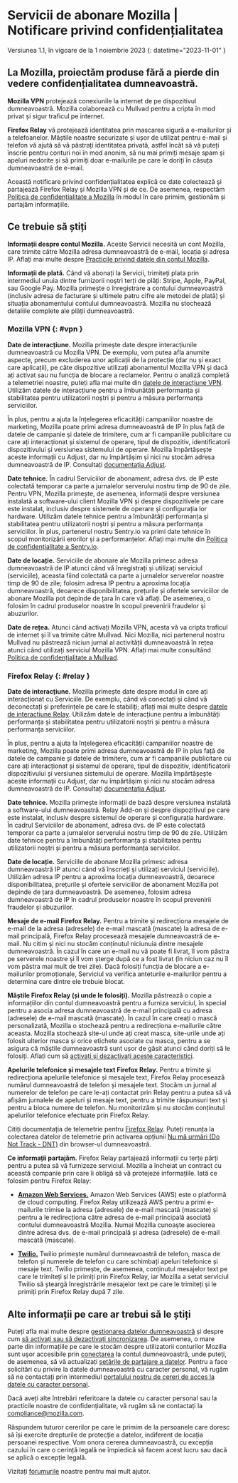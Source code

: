 # Servicii de abonare Mozilla | Notificare privind confidențialitatea

Versiunea 1.1, în vigoare de la 1 noiembrie 2023
{: datetime="2023-11-01" }

## La Mozilla, proiectăm produse fără a pierde din vedere confidențialitatea dumneavoastră.

__Mozilla VPN__ protejează conexiunile la internet de pe dispozitivul dumneavoastră. Mozilla colaborează cu Mullvad pentru a cripta în mod privat și sigur traficul pe internet.

__Firefox Relay__ vă protejează identitatea prin mascarea sigură a e-mailurilor și a telefoanelor. Măștile noastre securizate și ușor de utilizat pentru e-mail și telefon vă ajută să vă păstrați identitatea privată, astfel încât să vă puteți înscrie pentru conturi noi în mod anonim, să nu mai primiți mesaje spam și apeluri nedorite și să primiți doar e-mailurile pe care le doriți în căsuța dumneavoastră de e-mail.

Această notificare privind confidențialitatea explică ce date colectează și partajează Firefox Relay și Mozilla VPN și de ce. De asemenea, respectăm [Politica de confidențialitate a Mozilla](https://www.mozilla.org/privacy/) în modul în care primim, gestionăm și partajăm informațiile.

## Ce trebuie să știți

__Informații despre contul Mozilla.__ Aceste Servicii necesită un cont Mozilla, care trimite către Mozilla adresa dumneavoastră de e-mail, locația și adresa IP. Aflați mai multe despre [Practicile privind datele din contul Mozilla](https://www.mozilla.org/privacy/mozilla-accounts/).

__Informații de plată.__ Când vă abonați la Servicii, trimiteți plata prin intermediul unuia dintre furnizorii noștri terți de plăți: Stripe, Apple, PayPal, sau Google Pay. Mozilla primește o înregistrare a contului dumneavoastră (inclusiv adresa de facturare și ultimele patru cifre ale metodei de plată) și situația abonamentului contului dumneavoastră. Mozilla nu stochează detaliile complete ale plății dumneavoastră.

### Mozilla VPN {: #vpn }

__Date de interacțiune.__ Mozilla primește date despre interacțiunile dumneavoastră cu Mozilla VPN. De exemplu, vom putea afla anumite aspecte, precum excluderea unor aplicații de la protecție (dar nu și exact care aplicații), pe câte dispozitive utilizați abonamentul Mozilla VPN și dacă ați activat sau nu funcția de blocare a reclamelor. Pentru o analiză completă a telemetriei noastre, puteți afla mai multe din [datele de interacțiune VPN](https://dictionary.telemetry.mozilla.org/apps/mozilla_vpn). Utilizăm datele de interacțiune pentru a îmbunătăți performanța și stabilitatea pentru utilizatorii noștri și pentru a măsura performanța serviciilor.

În plus, pentru a ajuta la înțelegerea eficacității campaniilor noastre de marketing, Mozilla poate primi adresa dumneavoastră de IP în plus față de datele de campanie și datele de trimitere, cum ar fi campaniile publicitare cu care ați interacționat și sistemul de operare, tipul de dispozitiv, identificatorii dispozitivului și versiunea sistemului de operare. Mozilla împărtășește aceste informații cu Adjust, dar nu împărtășim și nici nu stocăm adresa dumneavoastră de IP. Consultați [documentația Adjust](https://github.com/mozilla-mobile/mozilla-vpn-client/blob/main/src/adjust/adjust.md).

__Date tehnice.__ În cadrul Serviciilor de abonament, adresa dvs. de IP este colectată temporar ca parte a jurnalelor serverului nostru timp de 90 de zile. Pentru VPN, Mozilla primește, de asemenea, informații despre versiunea instalată a software-ului client Mozilla VPN și despre dispozitivele pe care este instalat, inclusiv despre sistemele de operare și configurația lor hardware. Utilizăm datele tehnice pentru a îmbunătăți performanța și stabilitatea pentru utilizatorii noștri și pentru a măsura performanța serviciilor. În plus, partenerul nostru Sentry.io va primi date tehnice în scopul monitorizării erorilor și a performanțelor. Aflați mai multe din [Politica de confidențialitate a Sentry.io](https://sentry.io/privacy/).

__Date de locație.__ Serviciile de abonare ale Mozilla primesc adresa dumneavoastră de IP atunci când vă înregistrați și utilizați serviciul (serviciile), aceasta fiind colectată ca parte a jurnalelor serverelor noastre timp de 90 de zile; folosim adresa IP pentru a aproxima locația dumneavoastră, deoarece disponibilitatea, prețurile și ofertele serviciilor de abonare Mozilla pot depinde de țara în care vă aflați. De asemenea, o folosim în cadrul produselor noastre în scopul prevenirii fraudelor și abuzurilor.

__Date de rețea.__ Atunci când activați Mozilla VPN, acesta vă va cripta traficul de internet și îl va trimite către Mullvad. Nici Mozilla, nici partenerul nostru Mullvad nu păstrează niciun jurnal al activității dumneavoastră în rețea atunci când utilizați serviciul Mozilla VPN. Aflați mai multe consultând [Politica de confidențialitate a Mullvad](https://mullvad.net/help/no-logging-data-policy/).

### Firefox Relay {: #relay }

__Date de interacțiune.__ Mozilla primește date despre modul în care ați interacționat cu Serviciile. De exemplu, când vă conectați și când vă deconectați și preferințele pe care le stabiliți; aflați mai multe despre [datele de interacțiune Relay](https://github.com/mozilla/fx-private-relay/blob/main/METRICS.md). Utilizăm datele de interacțiune pentru a îmbunătăți performanța și stabilitatea pentru utilizatorii noștri și pentru a măsura performanța serviciilor.

În plus, pentru a ajuta la înțelegerea eficacității campaniilor noastre de marketing, Mozilla poate primi adresa dumneavoastră de IP în plus față de datele de campanie și datele de trimitere, cum ar fi campaniile publicitare cu care ați interacționat și sistemul de operare, tipul de dispozitiv, identificatorii dispozitivului și versiunea sistemului de operare. Mozilla împărtășește aceste informații cu Adjust, dar nu împărtășim și nici nu stocăm adresa dumneavoastră de IP. Consultați [documentația Adjust](https://github.com/mozilla-mobile/mozilla-vpn-client/blob/main/src/adjust/adjust.md).

__Date tehnice.__ Mozilla primește informații de bază despre versiunea instalată a software-ului dumneavoastră. Relay Add-on și despre dispozitivul pe care este instalat, inclusiv despre sistemul de operare și configurația hardware. În cadrul Serviciilor de abonament, adresa dvs. de IP este colectată temporar ca parte a jurnalelor serverului nostru timp de 90 de zile. Utilizăm date tehnice pentru a îmbunătăți performanța și stabilitatea pentru utilizatorii noștri și pentru a măsura performanța serviciilor.

__Date de locație.__ Serviciile de abonare Mozilla primesc adresa dumneavoastră IP atunci când vă înscrieți și utilizați serviciul (serviciile). Utilizăm adresa IP pentru a aproxima locația dumneavoastră, deoarece disponibilitatea, prețurile și ofertele serviciilor de abonament Mozilla pot depinde de țara dumneavoastră. De asemenea, folosim adresa dumneavoastră de IP în cadrul produselor noastre în scopul prevenirii fraudelor și abuzurilor.

__Mesaje de e-mail Firefox Relay.__ Pentru a trimite și redirecționa mesajele de e-mail de la adresa (adresele) de e-mail mascată (mascate) la adresa de e-mail principală, Firefox Relay procesează mesajele dumneavoastră de e-mail. Nu citim și nici nu stocăm conținutul niciunuia dintre mesajele dumneavoastră. În cazul în care un e-mail nu vă poate fi livrat, îl vom păstra pe serverele noastre și îl vom șterge după ce a fost livrat (în niciun caz nu îl vom păstra mai mult de trei zile). Dacă folosiți funcția de blocare a e-mailurilor promoționale, Serviciul va verifica anteturile e-mailurilor pentru a determina care dintre ele trebuie blocat.

__Măștile Firefox Relay (și unde le folosiți).__ Mozilla păstrează o copie a informațiilor din contul dumneavoastră pentru a furniza serviciul, în special pentru a asocia adresa dumneavoastră de e-mail principală cu adresa (adresele) de e-mail mascată (mascate). În cazul în care creați o mască personalizată, Mozilla o stochează pentru a redirecționa e-mailurile către aceasta. Mozilla stochează site-ul unde ați creat masca, site-urile unde ați folosit ulterior masca și orice etichete asociate cu masca, pentru a se asigura că măștile dumneavoastră sunt ușor de găsit atunci când doriți să le folosiți. Aflați cum să [activați și dezactivați aceste caracteristici](https://relay.firefox.com/faq).

__Apelurile telefonice și mesajele text Firefox Relay.__ Pentru a trimite și redirecționa apelurile telefonice și mesajele text, Firefox Relay procesează numărul dumneavoastră de telefon și mesajele text. Stocăm un jurnal al numerelor de telefon pe care le-ați contactat prin Relay pentru a putea să vă afișăm jurnalele de apeluri și mesaje text, pentru a trimite răspunsuri text și pentru a bloca numere de telefon. Nu monitorizăm și nu stocăm conținutul apelurilor telefonice efectuate prin Firefox Relay.

Citiți documentația de telemetrie pentru [Firefox Relay](https://github.com/mozilla/fx-private-relay/blob/main/METRICS.md). Puteți renunța la colectarea datelor de telemetrie prin activarea opțiunii [Nu mă urmări (Do Not Track - DNT)](https://support.mozilla.org/kb/how-do-i-turn-do-not-track-feature) din browser-ul dumneavoastră.

__Ce informații partajăm.__ Firefox Relay partajează informații cu terțe părți pentru a putea să vă furnizeze serviciul. Mozilla a încheiat un contract cu această companie prin care îi obligă să vă protejeze informațiile. Iată ce folosim pentru Firefox Relay:

* __[Amazon Web Services.](https://aws.amazon.com/privacy/)__ Amazon Web Services (AWS) este o platformă de cloud computing. Firefox Relay utilizează AWS pentru a primi e-mailurile trimise la adresa (adresele) de e-mail mascată (mascate) și pentru a le redirecționa către adresa de e-mail principală asociată contului dumneavoastră Mozilla. Numai Mozilla cunoaște asocierea dintre adresa dvs. de e-mail principală și adresa (adresele) de e-mail mascată (mascate).

* __[Twilio.](https://www.twilio.com/en-us/legal/privacy)__ Twilio primește numărul dumneavoastră de telefon, masca de telefon și numerele de telefon cu care schimbați apeluri telefonice și mesaje text. Twilio primește, de asemenea, conținutul mesajelor text pe care le trimiteți și le primiți prin Firefox Relay, iar Mozilla a setat serviciul Twilio să șteargă înregistrările mesajelor text pe care le trimiteți și le primiți prin Firefox Relay după 7 zile.

## Alte informații pe care ar trebui să le știți

Puteți afla mai multe despre [gestionarea datelor dumneavoastră](https://support.mozilla.org/kb/firefox-accounts-managing-account-data) și despre cum [să activați sau să dezactivați sincronizarea](https://support.mozilla.org/kb/how-do-i-set-sync-my-computer). De asemenea, o mare parte din informațiile pe care le stocăm despre utilizatorii conturilor Mozilla sunt ușor accesibile prin [conectarea](https://accounts.firefox.com/signin) la contul dumneavoastră, unde puteți, de asemenea, să vă actualizați [setările de partajare a datelor](https://accounts.firefox.com/settings/). Pentru a face solicitări cu privire la datele dumneavoastră cu caracter personal, vă rugăm să ne contactați prin intermediul [portalului nostru de cereri de acces la datele cu caracter personal](https://privacyportal.onetrust.com/webform/1350748f-7139-405c-8188-22740b3b5587/4ba08202-2ede-4934-a89e-f0b0870f95f0).

Dacă aveți alte întrebări referitoare la datele cu caracter personal sau la practicile noastre de confidențialitate, vă rugăm să ne contactați la compliance@mozilla.com.

Răspundem tuturor cererilor pe care le primim de la persoanele care doresc să își exercite drepturile de protecție a datelor, indiferent de locația persoanei respective. Vom onora cererea dumneavoastră, cu excepția cazului în care o cerință legală ne împiedică să facem acest lucru sau dacă se aplică o excepție legală.

Vizitați [forumurile](https://support.mozilla.org/) noastre pentru mai mult ajutor.
